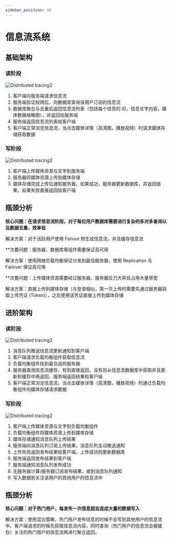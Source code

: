 ```yaml
---
sidebar_position: 30
---
```


# 信息流系统

## 基础架构

### 读阶段
<img class="system-small-img" src="https://cdn.jsdelivr.net/gh/Interview-Science/Book/static/img/system/Distributed-tracing2.png" alt="Distributed tracing2" />

1. 客户端向服务端请求信息流
2. 服务端验证权限后，向数据库查询该用户订阅的信息流
3. 数据库聚合与去重后返回信息流列表（包括每个信息的 ID，信息文字内容，媒体数据缩略图），并返回给服务端
4. 服务端返回信息流列表给客户端
5. 客户端正常浏览信息流，当点击媒体详情（高清图，播放视频）时请求媒体存储获取数据

### 写阶段
<img class="system-small-img" src="https://cdn.jsdelivr.net/gh/Interview-Science/Book/static/img/system/Distributed-tracing2.png" alt="Distributed tracing2" />

1. 客户端上传媒体资源与文字到服务端
2. 服务器将媒体资源上传到媒体存储
3. 媒体存储完成上传后通知服务器，如果成功，服务器更新数据库，并返回结果，如果失败直接返回给客户端

## 瓶颈分析

**核心问题：在请求信息流阶段，对于每位用户数据库需要进行复杂的多对多查询以及数据去重，效率低**

解决方案：对于活跃用户使用 Fanout 预生成信息流，并且缓存信息流

**次要问题：服务器，数据库等组件需要保证高可用

解决方案：使用网络负载均衡保证分发到最佳服务器，使用 Replication 与 Failover 保证高可用

**次要问题：上传媒体资源需要经过服务器，服务器压力大并且占用大量带宽

解决方案：直接上传到媒体存储（与登录相似，第一次上传时需要先通过服务器获取上传凭证 (Token)），之后使用该凭证直接上传到媒体存储

## 进阶架构

### 读阶段
<img class="system-small-img" src="https://cdn.jsdelivr.net/gh/Interview-Science/Book/static/img/system/Distributed-tracing2.png" alt="Distributed tracing2" />

1. 消息队列推送信息流更新通知到客户端
2. 客户端请求负载均衡组件获取信息流
3. 负载均衡组件找到最合适的服务器
4. 服务器查询信息流缓存，有则直接返回，没有则从信息流数据库中获取并且更新到缓存中再返回，服务端返回结果给客户端
5. 客户端正常浏览信息流，当点击媒体详情（高清图，播放视频）时通过负载均衡组件向媒体存储请求数据

### 写阶段
<img class="system-small-img" src="https://cdn.jsdelivr.net/gh/Interview-Science/Book/static/img/system/Distributed-tracing2.png" alt="Distributed tracing2" />

1. 客户端上传媒体资源与文字到负载均衡组件
2. 负载均衡组件将媒体资源上传到媒体存储
3. 媒体存储通知消息队列上传结果
4. 服务端向消息队列订阅上传结果，消息队列主动推送通知
5. 上传失败返回发布结果给客户端，上传成功则更新数据库
6. 服务端返回发布结果到客户端
7. 服务端通知消息队列发布成功
8. 无服务器计算/服务器订阅发布结果，收到消息队列通知
9. 写入数据到关注该用户的其他用户的信息流中

## 瓶颈分析

**核心问题：对于热门用户，每发布一次信息就会造成大量的数据写入**

解决方案：使用混合策略，热门用户发布信息的时候不会写到其他用户的信息流中。客户端请求的时候先获取信息流内容，同时查询（热门用户的信息流会被缓存）关注的热门用户的信息流再进行聚合返回。
